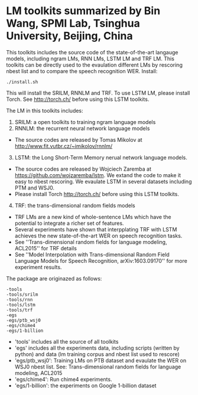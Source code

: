# LM toolkits summarized by Bin Wang, SPMI Lab, Tsinghua University, Beijing, China
 
This toolkits includes the source code of the state-of-the-art langauge models, including ngram LMs, RNN LMs, LSTM LM and TRF LM. 
This toolkits can be directly used to the evaulation different LMs by rescoring nbest list and to compare the speech recognition WER.
Install:
```
./install.sh
```
This will install the SRILM, RNNLM and TRF.
To use LSTM LM, please install Torch. See http://torch.ch/ before using this LSTM toolkits.
 

The LM in this toolkits includes:

1. SRILM: a open toolkits to training ngram language models
2. RNNLM: the recurrent neural network language models
  * The source codes are released by Tomas Mikolov at http://www.fit.vutbr.cz/~imikolov/rnnlm/
3. LSTM: the Long Short-Term Memory nerual network language models. 
  * The source codes are released by Wojciech Zaremba at https://github.com/wojzaremba/lstm. We extand the code to make it easy to nbest rescoring. We evaulate LSTM in several datasets including PTM and WSJ0. 
  * Please install Torch http://torch.ch/ before using this LSTM toolkits.
4. TRF: the trans-dimensional random fields models
  * TRF LMs are a new kind of whole-sentence LMs which have the potential to integrate a richer set of features. 
  * Several experiments have shown that interpplating TRF with LSTM achieves the new state-of-the-art WER on speech recognition tasks.
  * See ''Trans-dimensional random fields for language modeling, ACL2015'' for TRF details
  * See ''Model Interpolation with Trans-dimensional Random Field Language Models for Speech Recognition, arXiv:1603.09170'' for more experiment results.


The package are originazed as follows:
```
-tools
-tools/srilm
-tools/rnn
-tools/lstm
-tools/trf
-egs
-egs/ptb_wsj0
-egs/chime4
-egs/1-billion
```

- 'tools' includes all the source of all toolkits
- 'egs' includes all the experiments data, including scripts (written by python) and data (lm training corpus and nbest list used to rescore)
- 'egs/ptb_wsj0': Training LMs on PTB dataset and evaulate the WER on WSJ0 nbest list. See: Trans-dimensional random fields for language modeling, ACL2015
- 'egs/chime4': Run chime4 experiments. 
- 'egs/1-billion': the experiments on Google 1-billion dataset
